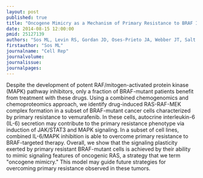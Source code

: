 ```yaml
---
layout: post
published: true
title: "Oncogene Mimicry as a Mechanism of Primary Resistance to BRAF Inhibitors."
date: 2014-08-15 12:00:00
pmid: 25127139
authors: "Sos ML, Levin RS, Gordan JD, Oses-Prieto JA, Webber JT, Salt M, Hann B, Burlingame AL, McCormick F, Bandyopadhyay S, Shokat KM"
firstauthor: "Sos ML"
journalname: "Cell Rep"
journalvolume: 
journalissue: 
journalpages: 
---
```


Despite the development of potent RAF/mitogen-activated protein kinase (MAPK) pathway inhibitors, only a fraction of BRAF-mutant patients benefit from treatment with these drugs. Using a combined chemogenomics and chemoproteomics approach, we identify drug-induced RAS-RAF-MEK complex formation in a subset of BRAF-mutant cancer cells characterized by primary resistance to vemurafenib. In these cells, autocrine interleukin-6 (IL-6) secretion may contribute to the primary resistance phenotype via induction of JAK/STAT3 and MAPK signaling. In a subset of cell lines, combined IL-6/MAPK inhibition is able to overcome primary resistance to BRAF-targeted therapy. Overall, we show that the signaling plasticity exerted by primary resistant BRAF-mutant cells is achieved by their ability to mimic signaling features of oncogenic RAS, a strategy that we term &quot;oncogene mimicry.&quot; This model may guide future strategies for overcoming primary resistance observed in these tumors.

